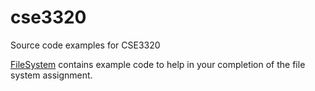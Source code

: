 # cse3320
Source code examples for CSE3320

[FileSystem][01] contains example code to help in your completion of the file system assignment.


[01]: https://github.com/bakkertj/cse3320/tree/master/FileSystem
